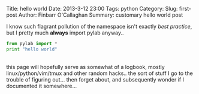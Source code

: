 Title: hello world
Date: 2013-3-12 23:00
Tags: python
Category: 
Slug: first-post
Author: Finbarr O'Callaghan
Summary: customary hello world post

I know such flagrant pollution of the namespace isn't exactly *best practice*,
but I pretty much **always** import pylab anyway.. 


```python
from pylab import *
print "hello world"
```

<br />
this page will hopefully serve as somewhat of a logbook, mostly
linux/python/vim/tmux and other random hacks.. the sort of stuff I go to
the trouble of figuring out... then forget about, and subsequently wonder
if I documented it somewhere...
